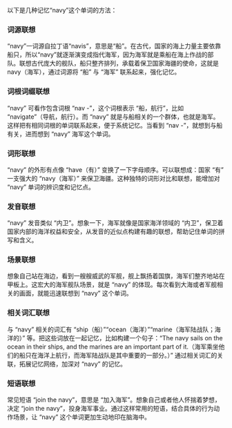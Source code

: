 以下是几种记忆“navy”这个单词的方法：

### 词源联想
“navy”一词源自拉丁语“navis”，意思是“船”。在古代，国家的海上力量主要依靠船只，所以“navy”就逐渐演变成指代海军，因为海军就是乘船在海上作战的部队。联想古代庞大的舰队，船只整齐排列，承载着保卫国家海疆的使命，这就是 navy（海军），通过词源将 “船” 与 “海军” 联系起来，强化记忆。

### 词根词缀联想
“navy” 可看作包含词根 “nav -”，这个词根表示 “船，航行”，比如 “navigate”（导航，航行）。而 “navy” 就是与船相关的一个群体，也就是海军。这样把有相同词根的单词联系起来，便于系统记忆。当看到 “nav -”，就想到与船有关，进而想到 “navy” 海军这个单词。

### 词形联想
“navy” 的外形有点像 “have（有）” 变换了一下字母顺序。可以联想成：国家 “有” 一支强大的 “navy（海军）” 来保卫海疆。这种独特的词形对比和联想，能增加对 “navy” 单词的辨识度和记忆点。

### 发音联想
“navy” 发音类似 “内卫”。想象一下，海军就像是国家海洋领域的 “内卫”，保卫着国家内部的海洋权益和安全，从发音的近似点构建有趣的联想，帮助记住单词的拼写和含义。

### 场景联想
想象自己站在海边，看到一艘艘威武的军舰，舰上飘扬着国旗，海军们整齐地站在甲板上。这宏大的海军舰队场景，就是 “navy” 的体现。每次看到大海或者军舰相关的画面，就能迅速联想到 “navy” 这个单词。

### 相关词汇联想
与 “navy” 相关的词汇有 “ship（船）”“ocean（海洋）”“marine（海军陆战队；海洋的）” 等。把这些词放在一起记忆，比如构建一个句子：“The navy sails on the ocean in their ships, and the marines are an important part of it.（海军乘坐他们的船只在海洋上航行，而海军陆战队是其中重要的一部分。）” 通过相关词汇的关联，拓展记忆网络，加深对 “navy” 的记忆。

### 短语联想
常见短语 “join the navy”，意思是 “加入海军”。想象自己或者他人怀揣着梦想，决定 “join the navy”，投身海军事业。通过这样常用的短语，结合具体的行为动作场景，让 “navy” 这个单词更加生动地印在脑海中。 